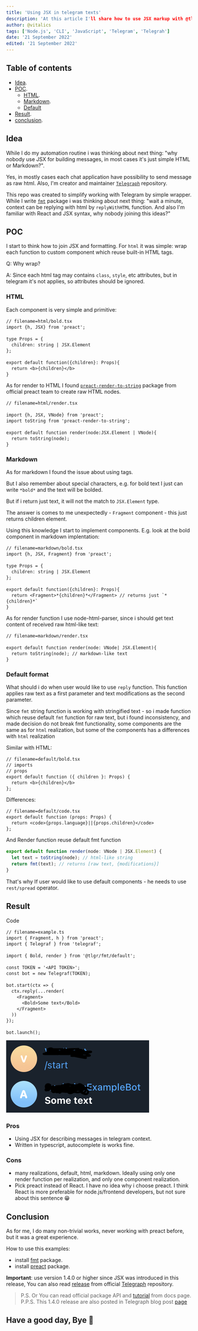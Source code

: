 ```yaml
---
title: 'Using JSX in telegram texts'
description: 'At this article I'll share how to use JSX markup with @tlgr/fmt library'
author: @vitalics
tags: ['Node.js', 'CLI', 'JavaScript', 'Telegram', 'Telegrah']
date: '21 September 2022'
edited: '21 September 2022'
---
```


## Table of contents

- [Idea](#idea).
- [POC](#poc).
  - [HTML](#html).
  - [Markdown](#markdown).
  - [Default](#default-format)
- [Result](#result).
- [conclusion](#conclusion).

## Idea

While I do my automation routine i was thinking about next thing: "why nobody use JSX for building messages, in most cases it's just simple HTML or Markdown?".

Yes, in mostly cases each chat application have possibility to send message as raw html. Also, I'm creator and maintainer [`Telegraph`](https://github.com/vitalics/Telegraph) repository.

This repo was created to simplify working with Telegram by simple wrapper.
While I write [`fmt`](https://github.com/vitalics/Telegraph/tree/main/packages/fmt) package i was thinking about next thing: "wait a minute, context can be replying with html by `replyWithHTML` function. And also I'm familiar with React and JSX syntax, why nobody joining this ideas?"

## POC

I start to think how to join JSX and formatting. For `html` it was simple: wrap each function to custom component which reuse built-in HTML tags.

Q: Why wrap?

A: Since each html tag may contains `class`, `style`, etc attributes, but in telegram it's not applies, so attributes should be ignored.

### HTML

Each component is very simple and primitive:

``` tsx
// filename=html/bold.tsx
import {h, JSX} from 'preact';

type Props = {
  children: string | JSX.Element
};

export default function({children}: Props){
  return <b>{children}</b>
}

```

As for render to HTML I found [`preact-render-to-string`](https://github.com/preactjs/preact-render-to-string) package from official preact team to create raw HTML nodes.

``` tsx
// filename=html/render.tsx

import {h, JSX, VNode} from 'preact';
import toString from 'preact-render-to-string';

export default function render(node:JSX.Element | VNode){
  return toString(node);
}
```

### Markdown

As for markdown I found the issue about using tags.

But I also remember about special characters, e.g. for bold text I just can write `*bold*` and the text will be bolded.

But if i return just text, it will not the match to `JSX.Element` type.

The answer is comes to me unexpectedly - `Fragment` component - this just returns children element.

Using this knowledge I start to implement components. E.g. look at the bold component in markdown implentation:

``` tsx
// filename=markdown/bold.tsx
import {h, JSX, Fragment} from 'preact';

type Props = {
  children: string | JSX.Element
};

export default function({children}: Props){
  return <Fragment>*{children}*</Fragment> // returns just `*{children}*`
}
```

As for render function I use node-html-parser, since i should get text content of received raw html-like text:

``` tsx
// filename=markdown/render.tsx

export default function render(node: VNode| JSX.Element){
  return toString(node); // markdown-like text
}
```

### Default format

What should i do when user would like to use `reply` function. This function applies raw text as a first parameter and text modifications as the second parameter.

Since `fmt` string function is working with stringified text - so i made function which reuse default `fmt` function for raw text, but i found inconsistency, and made decision do not break fmt functionality, some components are the same as for `html` realization, but some of the components has a differences with `html` realization

Similar with HTML:

``` tsx
// filename=default/bold.tsx
// imports
// props
export default function ({ children }: Props) {
  return <b>{children}</b>
};
```

Differences:

``` tsx
// filename=default/code.tsx
export default function (props: Props) {
  return <code>{props.language}||{props.children}</code>
};
```

And Render function reuse default fmt function

``` ts
export default function render(node: VNode | JSX.Element) {
  let text = toString(node); // html-like string
  return fmt(text); // returns [raw text, {modifications}]
}
```

That's why If user would like to use default components - he needs to use `rest/spread` operator.

## Result

Code

```tsx
// filename=example.ts
import { Fragment, h } from 'preact';
import { Telegraf } from 'telegraf';

import { Bold, render } from '@tlgr/fmt/default';

const TOKEN = '<API TOKEN>';
const bot = new Telegraf(TOKEN);

bot.start(ctx => {
  ctx.reply(...render(
    <Fragment>
      <Bold>Some text</Bold>
    </Fragment>
  ))
});

bot.launch();

```

![result](./images/03-jsx-result.png)

### Pros

- Using JSX for describing messages in telegram context.
- Written in typescript, autocomplete is works fine.

### Cons

- many realizations, default, html, markdown. Ideally using only one render function per realization, and only one component realization.
- Pick preact instead of React. I have no idea why i choose preact. I think React is more preferable for node.js/frontend developers, but not sure about this sentence 😁

## Conclusion

As for me, I do many non-trivial works, never working with preact before, but it was a great experience.

How to use this examples:

- install [fmt](https://www.npmjs.com/package/@tlgr/fmt) package.
- install [preact](https://www.npmjs.com/package/preact) package.

**Important**: use version 1.4.0 or higher since JSX was introduced in this release, You can also read [release](https://github.com/vitalics/Telegraph/releases/tag/v1.4.0) from official [Telegraph](https://github.com/vitalics/Telegraph) repository.

> P.S. Or You can read official package API and [tutorial](https://vitalics.github.io/Telegraph/docs/tutorial/fmt/jsx) from docs page.
> P.P.S. This 1.4.0 release are also posted in Telegraph blog post [page](https://vitalics.github.io/Telegraph/blog/release%201.4.0)

## Have a good day, Bye 👋
